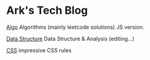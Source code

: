 # Ark's Tech Blog

[Algo](/algojs.md) Algorithms \(mainly leetcode solutions\) JS version.

[Data Structure](/datastructure.md) Data Structure & Analysis \(editing...\)

[CSS](/css.md) impressive CSS rules

